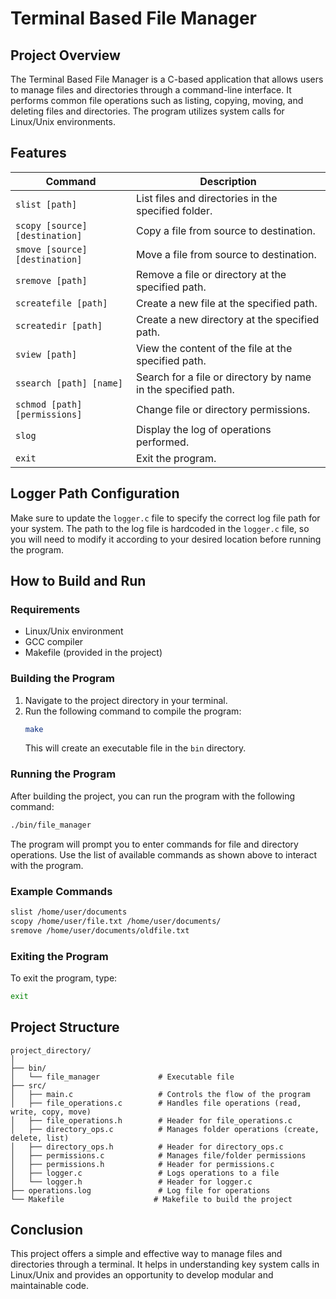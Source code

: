 # Terminal Based File Manager

## Project Overview
The Terminal Based File Manager is a C-based application that allows users to manage files and directories through a command-line interface. It performs common file operations such as listing, copying, moving, and deleting files and directories. The program utilizes system calls for Linux/Unix environments.

## Features
| Command                          | Description                                                   |
|-----------------------------------|---------------------------------------------------------------|
| `slist [path]`                    | List files and directories in the specified folder.           |
| `scopy [source] [destination]`    | Copy a file from source to destination.                       |
| `smove [source] [destination]`    | Move a file from source to destination.                       |
| `sremove [path]`                  | Remove a file or directory at the specified path.             |
| `screatefile [path]`              | Create a new file at the specified path.                       |
| `screatedir [path]`               | Create a new directory at the specified path.                 |
| `sview [path]`                    | View the content of the file at the specified path.           |
| `ssearch [path] [name]`           | Search for a file or directory by name in the specified path. |
| `schmod [path] [permissions]`     | Change file or directory permissions.                         |
| `slog`                            | Display the log of operations performed.                      |
| `exit`                            | Exit the program.                                             |

## Logger Path Configuration
Make sure to update the `logger.c` file to specify the correct log file path for your system. The path to the log file is hardcoded in the `logger.c` file, so you will need to modify it according to your desired location before running the program.

## How to Build and Run

### Requirements
- Linux/Unix environment
- GCC compiler
- Makefile (provided in the project)

### Building the Program
1. Navigate to the project directory in your terminal.
2. Run the following command to compile the program:
   ```bash
   make
   ```
   This will create an executable file in the `bin` directory.

### Running the Program
After building the project, you can run the program with the following command:
```bash
./bin/file_manager
```

The program will prompt you to enter commands for file and directory operations. Use the list of available commands as shown above to interact with the program.

### Example Commands
```bash
slist /home/user/documents
scopy /home/user/file.txt /home/user/documents/
sremove /home/user/documents/oldfile.txt
```

### Exiting the Program
To exit the program, type:
```bash
exit
```

## Project Structure

```plaintext
project_directory/
│
├── bin/
│   └── file_manager             # Executable file
├── src/
│   ├── main.c                   # Controls the flow of the program
│   ├── file_operations.c        # Handles file operations (read, write, copy, move)
│   ├── file_operations.h        # Header for file_operations.c
│   ├── directory_ops.c          # Manages folder operations (create, delete, list)
│   ├── directory_ops.h          # Header for directory_ops.c
│   ├── permissions.c            # Manages file/folder permissions
│   ├── permissions.h            # Header for permissions.c
│   ├── logger.c                 # Logs operations to a file
│   └── logger.h                 # Header for logger.c
├── operations.log               # Log file for operations
└── Makefile                    # Makefile to build the project

```

## Conclusion
This project offers a simple and effective way to manage files and directories through a terminal. It helps in understanding key system calls in Linux/Unix and provides an opportunity to develop modular and maintainable code.
